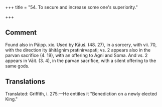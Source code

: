 +++
title = "54. To secure and increase some one's superiority."

+++
## Comment
Found also in Pāipp. xix. Used by Kāuś. (48. 27), in a sorcery, with vii. 70, with the direction ity āhitāgnim pratinirvapati; vs. 2 appears also in the parvan sacrifice (4. 19), with an offering to Agni and Soma. And vs. 2 appears in Vāit. (3. 4), in the parvan sacrifice, with a silent offering to the same gods.


## Translations
Translated: Griffith, i. 275.—He entitles it "Benediction on a newly elected King."
